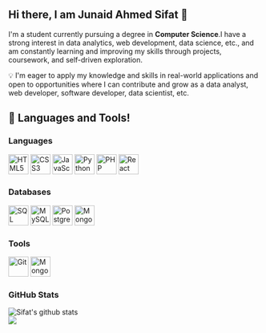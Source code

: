 ## Hi there, I am Junaid Ahmed Sifat 👋

I'm a student currently pursuing a degree in **Computer Science**.I have a strong interest in data analytics, web development, data science, etc., and am constantly learning and improving my skills through projects, coursework, and self-driven exploration.

💡 I'm eager to apply my knowledge and skills in real-world applications and open to opportunities where I can contribute and grow as a data analyst, web developer, software developer, data scientist, etc.

## 🔧 Languages and Tools!

### **Languages**
<p align="left">
  <img src="https://cdn.jsdelivr.net/gh/devicons/devicon/icons/html5/html5-original.svg" alt="HTML5" width="40" height="40"/>
  <img src="https://cdn.jsdelivr.net/gh/devicons/devicon/icons/css3/css3-original.svg" alt="CSS3" width="40" height="40"/>
  <img src="https://cdn.jsdelivr.net/gh/devicons/devicon/icons/javascript/javascript-original.svg" alt="JavaScript" width="40" height="40"/>
  <img src="https://cdn.jsdelivr.net/gh/devicons/devicon/icons/python/python-original.svg" alt="Python" width="40" height="40"/>
  <img src="https://cdn.jsdelivr.net/gh/devicons/devicon/icons/php/php-original.svg" alt="PHP" width="40" height="40"/>
  <img src="https://cdn.jsdelivr.net/gh/devicons/devicon/icons/react/react-original.svg" alt="React" width="40" height="40"/>
</p>

### **Databases**
<p align="left">
  <img src="https://cdn.jsdelivr.net/gh/devicons/devicon/icons/microsoftsqlserver/microsoftsqlserver-plain.svg" alt="SQL Server" width="40" height="40"/>
  <img src="https://cdn.jsdelivr.net/gh/devicons/devicon/icons/mysql/mysql-original.svg" alt="MySQL" width="40" height="40"/>
  <img src="https://cdn.jsdelivr.net/gh/devicons/devicon/icons/postgresql/postgresql-original.svg" alt="PostgreSQL" width="40" height="40"/>
  <img src="https://cdn.jsdelivr.net/gh/devicons/devicon/icons/mongodb/mongodb-original.svg" alt="MongoDB" width="40" height="40"/>
</p>

### **Tools**
<p align="left">
  <img src="https://cdn.jsdelivr.net/gh/devicons/devicon/icons/git/git-original.svg" alt="Git" width="40" height="40"/>
  <img src="https://cdn.jsdelivr.net/gh/devicons/devicon/icons/mongodb/mongodb-original.svg" alt="MongoDB" width="40" height="40"/>
</p>



### GitHub Stats

<img src="https://github-readme-stats.anuraghazra1.vercel.app/api?username=Junaid-Ahmed-Sifat&show_icons=true&include_all_commits=true&theme=dracula&count_private=true)" alt="Sifat's github stats" />


<br/>

<a href="https://github.com/Junaid-Ahmed-Sifat">
  <img src="https://github-readme-stats.vercel.app/api/top-langs/?username=Junaid-Ahmed-Sifat&layout=compact&theme=dracula" />
</a>
